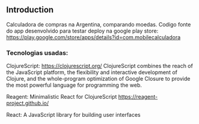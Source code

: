 ## Introduction

Calculadora de compras na Argentina, comparando moedas.
Codigo fonte do app desenvolvido para testar deploy na google play store:
https://play.google.com/store/apps/details?id=com.mobilecalculadora

### Tecnologias usadas: 

ClojureScript: https://clojurescript.org/
ClojureScript combines the reach of the JavaScript platform, the flexibility and interactive development of Clojure, and the whole-program optimization of Google Closure to provide the most powerful language for programming the web.

Reagent: Minimalistic React for ClojureScript
https://reagent-project.github.io/

React: A JavaScript library for building user interfaces
